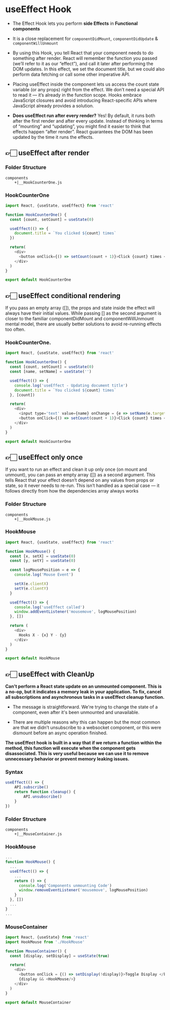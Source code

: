 #   useEffect Hook

-   The Effect Hook lets you perform **side Effects** in **Functional components**

-   It is a close replacement for `componentDidMount`, `componentDidUpdate` & `componentWillUnmount`

- By using this Hook, you tell React that your component needs to do something after render. React will remember the function you passed (we’ll refer to it as our “effect”), and call it later after performing the DOM updates. In this effect, we set the document title, but we could also perform data fetching or call some other imperative API.

- Placing useEffect inside the component lets us access the count state variable (or any props) right from the effect. We don’t need a special API to read it — it’s already in the function scope. Hooks embrace JavaScript closures and avoid introducing React-specific APIs where JavaScript already provides a solution.

- **Does useEffect run after every render?** Yes! By default, it runs both after the first render and after every update. Instead of thinking in terms of “mounting” and “updating”, you might find it easier to think that effects happen “after render”. React guarantees the DOM has been updated by the time it runs the effects.


##  👉🏻  useEffect **after render**

### Folder Structure
```
components
    +|__HookCounterOne.js
```

### HookCounterOne
```js
import React, {useState, useEffect} from 'react'

function HookCounterOne() {
  const [count, setCount] = useState(0)

  useEffect(() => {
    document.title = `You clicked ${count} times`
  })

  return(
    <div>
      <button onClick={() => setCount(count + 1)}>Click {count} times </button>
    </div>
  )
}

export default HookCounterOne
```

##  👉🏻  useEffect **conditional rendering**

If you pass an empty array ([]), the props and state inside the effect will always have their initial values. While passing [] as the second argument is closer to the familiar componentDidMount and componentWillUnmount mental model, there are usually better solutions to avoid re-running effects too often.

### HookCounterOne.
```js
import React, {useState, useEffect} from 'react'

function HookCounterOne() {
  const [count, setCount] = useState(0)
  const [name, setName] = useState('')

  useEffect(() => {
    console.log('useEffect - Updating document title')
    document.title = `You clicked ${count} times`
  }, [count])

  return(
    <div>
      <input type='text' value={name} onChange = {e => setName(e.target.value)} />
      <button onClick={() => setCount(count + 1)}>Click {count} times </button>
    </div>
  )
}

export default HookCounterOne
```

##  👉🏻  useEffect **only once**

If you want to run an effect and clean it up only once (on mount and unmount), you can pass an empty array ([]) as a second argument. This tells React that your effect doesn’t depend on any values from props or state, so it never needs to re-run. This isn’t handled as a special case — it follows directly from how the dependencies array always works

### Folder Structure
```
components
    +|__HookMouse.js
```

### HookMouse
```js
import React, {useState, useEffect} from 'react'

function HookMouse() {
  const [x, setX] = useState(0)
  const [y, setY] = useState(0)

  const logMousePosition = e => {
    console.log('Mouse Event')

    setX(e.clientX)
    setY(e.clientY)
  }

  useEffect(() => {
    console.log('useEffect called')
    window.addEventListener('mousemove', logMousePosition)
  }, [])

  return (
    <div>
      Hooks X - {x} Y - {y}
    </div>
  )
}

export default HookMouse
```

##  👉🏻  useEffect **with CleanUp**

**Can't perform a React state update on an unmounted component. This is a no-op, but it indicates a memory leak in your application. To fix, cancel all subscriptions and asynchronous tasks in a useEffect cleanup function.**

- The message is straightforward. We're trying to change the state of a component, even after it's been unmounted and unavailable.

- There are multiple reasons why this can happen but the most common are that we didn’t unsubscribe to a websocket component, or this were dismount before an async operation finished.

**The useEffect hook is built in a way that if we return a function within the method, this function will execute when the component gets disassociated. This is very useful because we can use it to remove unnecessary behavior or prevent memory leaking issues.**

### Syntax
```js
useEffect(() => {
    API.subscribe()
    return function cleanup() {
        API.unsubscribe()
    }
})
```

### Folder Structure
```
components
    +|__MouseContainer.js
```

### HookMouse
```js
...
function HookMouse() {
  ...
  useEffect(() => {
    ...
    return () => {
      console.log('Components unmounting Code')
      window.removeEventListener('mousemove', logMousePosition)
    }
  }, [])
  ...
}
...
```

### MouseContainer
```js
import React, {useState} from 'react'
import HookMouse from './HookMouse'

function MouseContainer() {
  const [display, setDisplay] = useState(true)

  return(
    <div>
      <button onClick = {() => setDisplay(!display)}>Toggle Display </button>
      {display && <HookMouse/>}
    </div>
  )
}

export default MouseContainer
```
